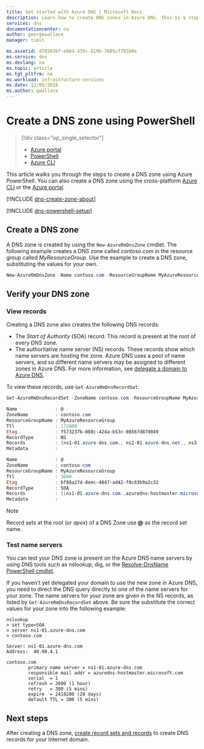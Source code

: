 ```yaml
---
title: Get started with Azure DNS | Microsoft Docs
description: Learn how to create DNS zones in Azure DNS. This is a step-by-step guide to create and manage your first DNS zone using Azure PowerShell.
services: dns
documentationcenter: na
author: georgewallace
manager: timlt

ms.assetid: d78583b7-e669-435c-819b-7605cf791b0e
ms.service: dns
ms.devlang: na
ms.topic: article
ms.tgt_pltfrm: na
ms.workload: infrastructure-services
ms.date: 12/05/2016
ms.author: gwallace
---
```


# Create a DNS zone using PowerShell

> [!div class="op_single_selector"]
> * [Azure portal](dns-getstarted-create-dnszone-portal.md)
> * [PowerShell](dns-getstarted-create-dnszone.md)
> * [Azure CLI](dns-getstarted-create-dnszone-cli.md)

This article walks you through the steps to create a DNS zone using Azure PowerShell. You can also create a DNS zone using the cross-platform [Azure CLI](dns-getstarted-create-dnszone-cli.md) or the [Azure portal](dns-getstarted-create-dnszone-portal.md).

[!INCLUDE [dns-create-zone-about](../../includes/dns-create-zone-about-include.md)]

[!INCLUDE [dns-powershell-setup](../../includes/dns-powershell-setup-include.md)]


## Create a DNS zone

A DNS zone is created by using the `New-AzureRmDnsZone` cmdlet. The following example creates a DNS zone called *contoso.com* in the resource group called *MyResourceGroup*. Use the example to create a DNS zone, substituting the values for your own.

```powershell
New-AzureRmDnsZone -Name contoso.com -ResourceGroupName MyAzureResourceGroup
```

## Verify your DNS zone

### View records

Creating a DNS zone also creates the following DNS records:

* The *Start of Authority* (SOA) record. This record is present at the root of every DNS zone.
* The authoritative name server (NS) records. These records show which name servers are hosting the zone. Azure DNS uses a pool of name servers, and so different name servers may be assigned to different zones in Azure DNS. For more information, see [delegate a domain to Azure DNS](dns-domain-delegation.md).

To view these records, use `Get-AzureRmDnsRecordSet`:

```powershell
Get-AzureRmDnsRecordSet -ZoneName contoso.com -ResourceGroupName MyAzureResourceGroup

Name              : @
ZoneName          : contoso.com
ResourceGroupName : MyAzureResourceGroup
Ttl               : 172800
Etag              : f573237b-088c-424a-b53c-08567d87d049
RecordType        : NS
Records           : {ns1-01.azure-dns.com., ns2-01.azure-dns.net., ns3-01.azure-dns.org., ns4-01.azure-dns.info.}
Metadata          : 

Name              : @
ZoneName          : contoso.com
ResourceGroupName : MyAzureResourceGroup
Ttl               : 3600
Etag              : bf88a27d-0eec-4847-ad42-f0c83b9a2c32
RecordType        : SOA
Records           : {[ns1-01.azure-dns.com.,azuredns-hostmaster.microsoft.com,3600,300,2419200,300]}
Metadata          : 
```

> [!NOTE]
> Record sets at the root (or *apex*) of a DNS Zone use **@** as the record set name.

### Test name servers

You can test your DNS zone is present on the Azure DNS name servers by using DNS tools such as nslookup, dig, or the [Resolve-DnsName PowerShell cmdlet](https://technet.microsoft.com/library/jj590781.aspx).

If you haven't yet delegated your domain to use the new zone in Azure DNS, you need to direct the DNS query directly to one of the name servers for your zone. The name servers for your zone are given in the NS records, as listed by `Get-AzureRmDnsRecordSet` above. Be sure the substitute the correct values for your zone into the following example:

    nslookup
    > set type=SOA
    > server ns1-01.azure-dns.com
    > contoso.com

    Server: ns1-01.azure-dns.com
    Address:  40.90.4.1

    contoso.com
            primary name server = ns1-01.azure-dns.com
            responsible mail addr = azuredns-hostmaster.microsoft.com
            serial  = 1
            refresh = 3600 (1 hour)
            retry   = 300 (5 mins)
            expire  = 2419200 (28 days)
            default TTL = 300 (5 mins)

## Next steps

After creating a DNS zone, [create record sets and records](dns-getstarted-create-recordset.md) to create DNS records for your Internet domain.
